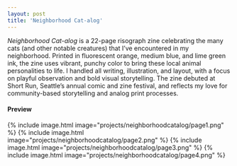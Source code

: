```yaml
---
layout: post
title: 'Neighborhood Cat-alog'
---
```


*Neighborhood Cat-alog* is a 22-page risograph zine celebrating the many cats (and other notable creatures) that I’ve encountered in my neighborhood. Printed in fluorescent orange, medium blue, and lime green ink, the zine uses vibrant, punchy color to bring these local animal personalities to life. I handled all writing, illustration, and layout, with a focus on playful observation and bold visual storytelling. The zine debuted at Short Run, Seattle’s annual comic and zine festival, and reflects my love for community-based storytelling and analog print processes.

#### Preview 
{% include image.html image="projects/neighborhoodcatalog/page1.png" %}
{% include image.html image="projects/neighborhoodcatalog/page2.png" %}
{% include image.html image="projects/neighborhoodcatalog/page3.png" %}
{% include image.html image="projects/neighborhoodcatalog/page4.png" %}

